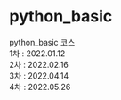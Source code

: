 # python_basic
python_basic 코스  
1차 : 2022.01.12  
2차 : 2022.02.16  
3차 : 2022.04.14  
4차 : 2022.05.26
